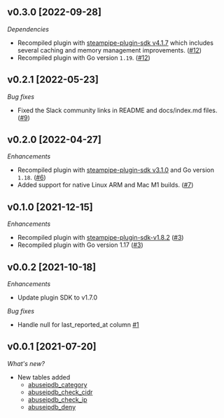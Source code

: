 ## v0.3.0 [2022-09-28]

_Dependencies_

- Recompiled plugin with [steampipe-plugin-sdk v4.1.7](https://github.com/turbot/steampipe-plugin-sdk/blob/main/CHANGELOG.md#v417-2022-09-08) which includes several caching and memory management improvements. ([#12](https://github.com/turbot/steampipe-plugin-abuseipdb/pull/12))
- Recompiled plugin with Go version `1.19`. ([#12](https://github.com/turbot/steampipe-plugin-abuseipdb/pull/12))


## v0.2.1 [2022-05-23]

_Bug fixes_

- Fixed the Slack community links in README and docs/index.md files. ([#9](https://github.com/turbot/steampipe-plugin-abuseipdb/pull/9))

## v0.2.0 [2022-04-27]

_Enhancements_

- Recompiled plugin with [steampipe-plugin-sdk v3.1.0](https://github.com/turbot/steampipe-plugin-sdk/blob/main/CHANGELOG.md#v310--2022-03-30) and Go version `1.18`. ([#6](https://github.com/turbot/steampipe-plugin-abuseipdb/pull/6))
- Added support for native Linux ARM and Mac M1 builds. ([#7](https://github.com/turbot/steampipe-plugin-abuseipdb/pull/7))

## v0.1.0 [2021-12-15]

_Enhancements_

- Recompiled plugin with [steampipe-plugin-sdk-v1.8.2](https://github.com/turbot/steampipe-plugin-sdk/blob/main/CHANGELOG.md#v182--2021-11-22) ([#3](https://github.com/turbot/steampipe-plugin-abuseipdb/pull/3))
- Recompiled plugin with Go version 1.17 ([#3](https://github.com/turbot/steampipe-plugin-abuseipdb/pull/3))

## v0.0.2 [2021-10-18]

_Enhancements_

- Update plugin SDK to v1.7.0

_Bug fixes_

- Handle null for last_reported_at column [#1](https://github.com/turbot/steampipe-plugin-abuseipdb/issues/1)


## v0.0.1 [2021-07-20]

_What's new?_

- New tables added
  - [abuseipdb_category](https://hub.steampipe.io/plugins/turbot/abuseipdb/tables/abuseipdb_category)
  - [abuseipdb_check_cidr](https://hub.steampipe.io/plugins/turbot/abuseipdb/tables/abuseipdb_check_cidr)
  - [abuseipdb_check_ip](https://hub.steampipe.io/plugins/turbot/abuseipdb/tables/abuseipdb_check_ip)
  - [abuseipdb_deny](https://hub.steampipe.io/plugins/turbot/abuseipdb/tables/abuseipdb_deny)
